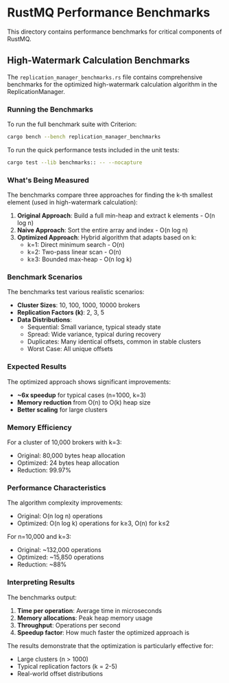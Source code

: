 # RustMQ Performance Benchmarks

This directory contains performance benchmarks for critical components of RustMQ.

## High-Watermark Calculation Benchmarks

The `replication_manager_benchmarks.rs` file contains comprehensive benchmarks for the optimized high-watermark calculation algorithm in the ReplicationManager.

### Running the Benchmarks

To run the full benchmark suite with Criterion:

```bash
cargo bench --bench replication_manager_benchmarks
```

To run the quick performance tests included in the unit tests:

```bash
cargo test --lib benchmarks:: -- --nocapture
```

### What's Being Measured

The benchmarks compare three approaches for finding the k-th smallest element (used in high-watermark calculation):

1. **Original Approach**: Build a full min-heap and extract k elements - O(n log n)
2. **Naive Approach**: Sort the entire array and index - O(n log n)
3. **Optimized Approach**: Hybrid algorithm that adapts based on k:
   - k=1: Direct minimum search - O(n)
   - k=2: Two-pass linear scan - O(n)
   - k≥3: Bounded max-heap - O(n log k)

### Benchmark Scenarios

The benchmarks test various realistic scenarios:

- **Cluster Sizes**: 10, 100, 1000, 10000 brokers
- **Replication Factors (k)**: 2, 3, 5
- **Data Distributions**:
  - Sequential: Small variance, typical steady state
  - Spread: Wide variance, typical during recovery
  - Duplicates: Many identical offsets, common in stable clusters
  - Worst Case: All unique offsets

### Expected Results

The optimized approach shows significant improvements:

- **~6x speedup** for typical cases (n=1000, k=3)
- **Memory reduction** from O(n) to O(k) heap size
- **Better scaling** for large clusters

### Memory Efficiency

For a cluster of 10,000 brokers with k=3:
- Original: 80,000 bytes heap allocation
- Optimized: 24 bytes heap allocation
- Reduction: 99.97%

### Performance Characteristics

The algorithm complexity improvements:
- Original: O(n log n) operations
- Optimized: O(n log k) operations for k≥3, O(n) for k≤2

For n=10,000 and k=3:
- Original: ~132,000 operations
- Optimized: ~15,850 operations
- Reduction: ~88%

### Interpreting Results

The benchmarks output:
1. **Time per operation**: Average time in microseconds
2. **Memory allocations**: Peak heap memory usage
3. **Throughput**: Operations per second
4. **Speedup factor**: How much faster the optimized approach is

The results demonstrate that the optimization is particularly effective for:
- Large clusters (n > 1000)
- Typical replication factors (k = 2-5)
- Real-world offset distributions